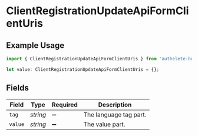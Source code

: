 # ClientRegistrationUpdateApiFormClientUris

## Example Usage

```typescript
import { ClientRegistrationUpdateApiFormClientUris } from "authelete-bundled/models/operations";

let value: ClientRegistrationUpdateApiFormClientUris = {};
```

## Fields

| Field                  | Type                   | Required               | Description            |
| ---------------------- | ---------------------- | ---------------------- | ---------------------- |
| `tag`                  | *string*               | :heavy_minus_sign:     | The language tag part. |
| `value`                | *string*               | :heavy_minus_sign:     | The value part.        |